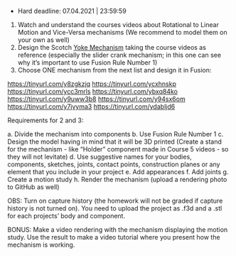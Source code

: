 * Hard deadline:  07.04.2021 | 23:59:59
1. Watch and understand the courses videos about Rotational to Linear Motion and Vice-Versa mechanisms (We recommend to model them on your own as well)
2. Design the Scotch [Yoke Mechanism](https://www.youtube.com/watch?v=HhX-8RyP214&ab_channel=SkylineTutorials) taking the course videos as reference (especially the slider crank mechanism; in this one can see why it’s important to use Fusion Rule Number 1)
3. Choose ONE mechanism from the next list and design it in Fusion:

  https://tinyurl.com/y8zgkzjq
  https://tinyurl.com/ycxhnskp
  https://tinyurl.com/ycc3mrls
  https://tinyurl.com/ybxq84ko
  https://tinyurl.com/y9uww3b8
  https://tinyurl.com/y94sx6om
  https://tinyurl.com/y7jvyma3
  https://tinyurl.com/ydabljd6
  
Requirements for 2 and 3:

  a. Divide the mechanism into components
  b. Use Fusion Rule Number 1
  c. Design the model having in mind that it will be 3D printed (Create a stand for the mechanism - like “Holder” component made in Course 5 videos - so they will not levitate)
  d. Use suggestive names for your bodies, components, sketches, joints, contact points, construction planes or any element that you include in your project
  e. Add appearances
  f. Add joints
  g. Create a motion study
  h. Render the mechanism (upload a rendering photo to GitHub as well)

  OBS: Turn on capture history (the homework will not be graded if capture history is not turned on). You need to upload the project as .f3d and a .stl for each projects’ body and component.

  BONUS:  Make a video rendering with the mechanism displaying the motion study. Use the result to make a video tutorial where you present how the mechanism is working.
